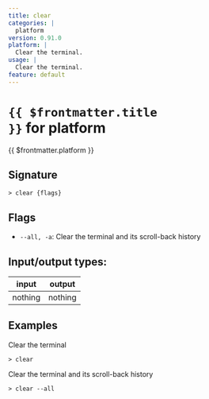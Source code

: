 ```yaml
---
title: clear
categories: |
  platform
version: 0.91.0
platform: |
  Clear the terminal.
usage: |
  Clear the terminal.
feature: default
---
```

<!-- This file is automatically generated. Please edit the command in https://github.com/nushell/nushell instead. -->

# <code>{{ $frontmatter.title }}</code> for platform

<div class='command-title'>{{ $frontmatter.platform }}</div>

## Signature

```> clear {flags} ```

## Flags

 -  `--all, -a`: Clear the terminal and its scroll-back history


## Input/output types:

| input   | output  |
| ------- | ------- |
| nothing | nothing |

## Examples

Clear the terminal
```nu
> clear

```

Clear the terminal and its scroll-back history
```nu
> clear --all

```

